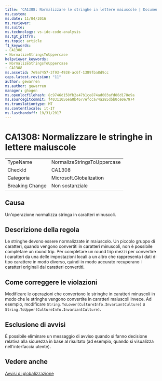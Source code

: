 ```yaml
---
title: 'CA1308: Normalizzare le stringhe in lettere maiuscole | Documenti Microsoft'
ms.custom: 
ms.date: 11/04/2016
ms.reviewer: 
ms.suite: 
ms.technology: vs-ide-code-analysis
ms.tgt_pltfrm: 
ms.topic: article
f1_keywords:
- CA1308
- NormalizeStringsToUppercase
helpviewer_keywords:
- NormalizeStringsToUppercase
- CA1308
ms.assetid: 7e9a7457-3f93-4938-ac6f-1389fba8d9cc
caps.latest.revision: "11"
author: gewarren
ms.author: gewarren
manager: ghogen
ms.openlocfilehash: 8c9746d150fb2a47b1ce874ad003afd86d178e9a
ms.sourcegitcommit: f40311056ea0b4677efcca74a285dbb0ce0e7974
ms.translationtype: MT
ms.contentlocale: it-IT
ms.lasthandoff: 10/31/2017
---
```

# <a name="ca1308-normalize-strings-to-uppercase"></a>CA1308: Normalizzare le stringhe in lettere maiuscole
|||  
|-|-|  
|TypeName|NormalizeStringsToUppercase|  
|CheckId|CA1308|  
|Categoria|Microsoft.Globalization|  
|Breaking Change|Non sostanziale|  
  
## <a name="cause"></a>Causa  
 Un'operazione normalizza stringa in caratteri minuscoli.  
  
## <a name="rule-description"></a>Descrizione della regola  
 Le stringhe devono essere normalizzate in maiuscolo. Un piccolo gruppo di caratteri, quando vengono convertiti in caratteri minuscoli, non è possibile completare un round trip. Per completare un round trip mezzi per convertire i caratteri da una delle impostazioni locali a un altro che rappresenta i dati di tipo carattere in modo diverso, quindi in modo accurato recuperano i caratteri originali dai caratteri convertiti.  
  
## <a name="how-to-fix-violations"></a>Come correggere le violazioni  
 Modificare le operazioni che convertono le stringhe in caratteri minuscoli in modo che le stringhe vengono convertite in caratteri maiuscoli invece. Ad esempio, modificare `String.ToLower(CultureInfo.InvariantCulture)` a `String.ToUpper(CultureInfo.InvariantCulture)`.  
  
## <a name="when-to-suppress-warnings"></a>Esclusione di avvisi  
 È possibile eliminare un messaggio di avviso quando si fanno decisione relativa alla sicurezza in base al risultato (ad esempio, quando si visualizza nell'interfaccia utente).  
  
## <a name="see-also"></a>Vedere anche  
 [Avvisi di globalizzazione](../code-quality/globalization-warnings.md)